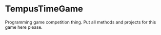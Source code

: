 # TempusTimeGame
Programming game competition thing. 
Put all methods and projects for this game here please.
